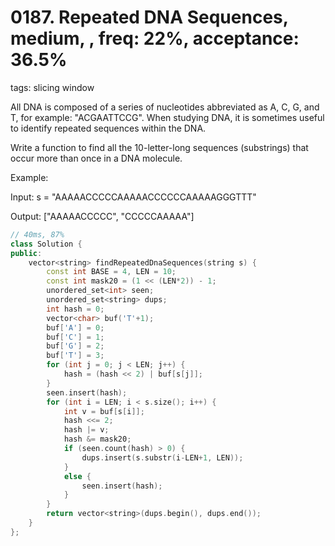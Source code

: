 # 0187. Repeated DNA Sequences, medium, , freq: 22%, acceptance: 36.5%
tags: slicing window

All DNA is composed of a series of nucleotides abbreviated as A, C, G, and T, for example: "ACGAATTCCG". When studying DNA, it is sometimes useful to identify repeated sequences within the DNA.

Write a function to find all the 10-letter-long sequences (substrings) that occur more than once in a DNA molecule.

Example:

Input: s = "AAAAACCCCCAAAAACCCCCCAAAAAGGGTTT"

Output: ["AAAAACCCCC", "CCCCCAAAAA"]

```c++
// 40ms, 87%
class Solution {
public:
    vector<string> findRepeatedDnaSequences(string s) {
        const int BASE = 4, LEN = 10;
        const int mask20 = (1 << (LEN*2)) - 1;
        unordered_set<int> seen;
        unordered_set<string> dups;
        int hash = 0;
        vector<char> buf('T'+1);
        buf['A'] = 0;
        buf['C'] = 1;
        buf['G'] = 2;
        buf['T'] = 3;
        for (int j = 0; j < LEN; j++) {
            hash = (hash << 2) | buf[s[j]];
        }
        seen.insert(hash);
        for (int i = LEN; i < s.size(); i++) {
            int v = buf[s[i]];
            hash <<= 2;
            hash |= v;
            hash &= mask20;
            if (seen.count(hash) > 0) {
                dups.insert(s.substr(i-LEN+1, LEN));
            }
            else {
                seen.insert(hash);
            }
        }
        return vector<string>(dups.begin(), dups.end());
    }
};
```
